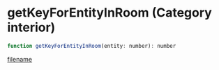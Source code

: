 # getKeyForEntityInRoom (Category interior)

```js
function getKeyForEntityInRoom(entity: number): number
```

[filename](getKeyForEntityInRoom_m.md ':include')